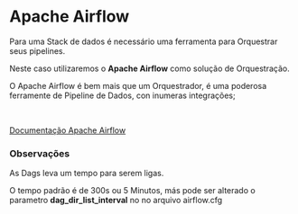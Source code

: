 # Apache Airflow

Para uma Stack de dados é necessário uma ferramenta para Orquestrar seus pipelines.

Neste caso utilizaremos o **Apache Airflow** como solução de Orquestração.

O Apache Airflow é bem mais que um Orquestrador, é uma poderosa ferramente de Pipeline de Dados, con inumeras integrações;

<br>

[Documentação Apache Airflow](https://airflow.apache.org/)


### Observações

As Dags leva um tempo para serem ligas.

O tempo padrão é de 300s ou 5 Minutos, más pode ser alterado o parametro **dag_dir_list_interval** no no arquivo airflow.cfg